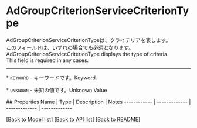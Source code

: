 # AdGroupCriterionServiceCriterionType

<div lang=\"ja\">AdGroupCriterionServiceCriterionTypeは、クライテリアを表します。<br> このフィールドは、いずれの場合でも必須となります。</div> <div lang=\"en\">AdGroupCriterionServiceCriterionType displays the type of criteria.<br> This field is required in any cases.</div> <hr> <p>* <code>KEYWORD</code> - <span lang=\"ja\">キーワードです。</span><span lang=\"en\">Keyword.</span></p> <p>* <code>UNKNOWN</code> - <span lang=\"ja\">未知の値です。</span><span lang=\"en\">Unknown Value</span></p> 
## Properties
Name | Type | Description | Notes
------------ | ------------- | ------------- | -------------

[[Back to Model list]](../README.md#documentation-for-models) [[Back to API list]](../README.md#documentation-for-api-endpoints) [[Back to README]](../README.md)


